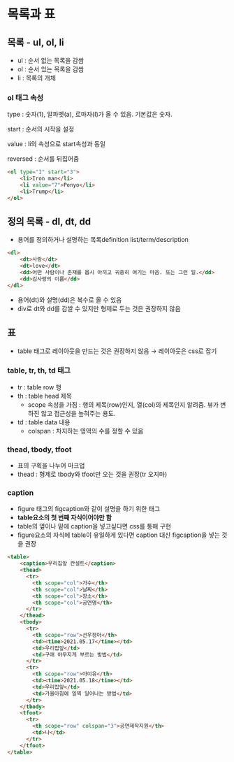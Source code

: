 # 목록과 표

## 목록 - ul, ol, li

- ul : 순서 없는 목록을 감쌈
- ol : 순서 있는 목록을 감쌈
- li : 목록의 개체

### ol 태그 속성

type : 숫자(1), 알파벳(a), 로마자(I)가 올 수 있음. 기본값은 숫자.

start : 순서의 시작을 설정

value : li의 속성으로 start속성과 동일

reversed : 순서를 뒤집어줌

```html
<ol type="I" start="3">
	<li>Iron man</li>
	<li value="7">Ponyo</li>
	<li>Trump</li>
</ol>
```

## 정의 목록 - dl, dt, dd

- 용어를 정의하거나 설명하는 목록definition list/term/description

```html
<dl>
	<dt>사랑</dt>
	<dt>love</dt>
	<dd>어떤 사람이나 존재를 몹시 아끼고 귀중히 여기는 마음. 또는 그런 일.</dd>
	<dd>김사랑의 이름</dd>
</dl>
```

- 용어(dt)와 설명(dd)은 복수로 올 수 있음
- div로 dt와 dd를 감쌀 수 있지만 형제로 두는 것은 권장하지 않음

## 표

- table 태그로 레이아웃을 만드는 것은 권장하지 않음 → 레이아웃은 css로 잡기

### table, tr, th, td 태그

- tr : table row 행
- th : table head 제목
    - scope 속성을 가짐 : 행의 제목(row)인지, 열(col)의 제목인지 알려줌. 뷰가 변하진 않고 접근성을 높혀주는 용도.
- td : table data 내용
    - colspan : 차지하는 영역의 수를 정할 수 있음

### thead, tbody, tfoot

- 표의 구획을 나누어 마크업
- thead : 형제로 tbody와 tfoot만 오는 것을 권장(tr 오지마)

### caption

- figure 태그의 figcaption와 같이 설명을 하기 위한 태그
- **table요소의 첫 번째 자식이어야만 함**
- table의 옆이나 밑에 caption을 넣고싶다면 css를 통해 구현
- figure요소의 자식에 table이 유일하게 있다면 caption 대신 figcaption을 넣는 것을 권장

```html
<table>
	<caption>우리집앞 칸설트</caption>
	<thead>
	  <tr>
	    <th scope="col">가수</th>
	    <th scope="col">날짜</th>
	    <th scope="col">장소</th>
	    <th scope="col">공연명</th>
	  </tr>
	</thead>
	<tbody>
	  <tr>
	    <th scope="row">선우정아</th>
	    <td><time>2021.05.17</time></td>
	    <td>우리집앞</td>
	    <td>구애 야무지게 부르는 방법</td>
	  </tr>
	  <tr>
	    <th scope="row">아이유</th>
	    <td><time>2021.05.18</time></td>
	    <td>우리집앞</td>
	    <td>가을아침에 일찍 일어나는 방법</td>
	  </tr>
	</tbody>
	<tfoot>
	  <tr>
	    <th scope="row" colspan="3">공연제작지원</th>
	    <td>나</td>
	  </tr>
	</tfoot>
</table>
```